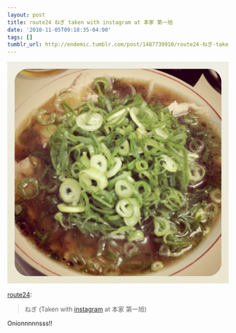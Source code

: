 ```yaml
---
layout: post
title: route24 ねぎ taken with instagram at 本家 第一旭
date: '2010-11-05T09:18:35-04:00'
tags: []
tumblr_url: http://endemic.tumblr.com/post/1487739910/route24-ねぎ-taken-with-instagram-at-本家-第一旭
---
```

 ![](/tumblr_files/tumblr_lbesk2XY5p1qz62ljo1_1280.jpg)  

[route24](http://route24.tumblr.com/post/1487223942/taken-with-instagram-at):

> ねぎ (Taken with [instagram](http://instagr.am) at 本家 第一旭)

Onionnnnnsss!!


